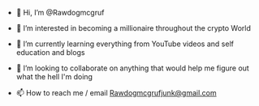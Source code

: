 - 👋 Hi, I’m @Rawdogmcgruf 
- 👀 I’m interested in becoming a millionaire throughout the crypto
World
- 🌱 I’m currently learning everything from YouTube videos and self education and blogs 

- 💞️ I’m looking to collaborate on anything that would help me figure out what the hell I'm doing

- 📫 How to reach me / email Rawdogmcgrufjunk@gmail.com 

<!---
Rawdogmcgruf/Rawdogmcgruf is a ✨ special ✨ repository because its `README.md` (this file) appears on your GitHub profile.
You can click the Preview link to take a look at your changes.
--->
